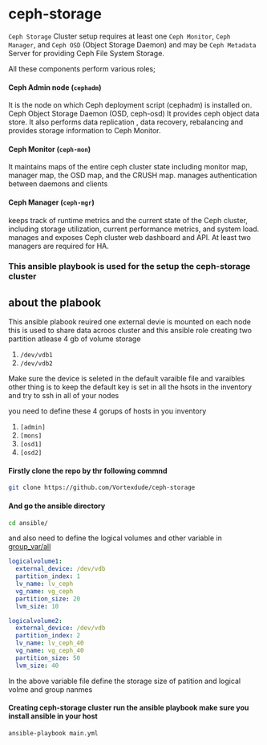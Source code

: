 # ceph-storage

`Ceph Storage` Cluster setup requires at least one `Ceph Monitor`, `Ceph Manager`, and `Ceph OSD` (Object Storage Daemon) and may be `Ceph Metadata` Server for providing Ceph File System Storage.

All these components perform various roles;

#### Ceph Admin node (`cephadm`)
It is the node on which Ceph deployment script (cephadm) is installed on.
Ceph Object Storage Daemon (OSD, ceph-osd)
It provides ceph object data store.
It also performs data replication , data recovery, rebalancing and provides storage information to Ceph Monitor.

#### Ceph Monitor (`ceph-mon`)
It maintains maps of the entire ceph cluster state including monitor map, manager map, the OSD map, and the CRUSH map.
manages authentication between daemons and clients

#### Ceph Manager (`ceph-mgr`)
keeps track of runtime metrics and the current state of the Ceph cluster, including storage utilization, current performance metrics, and system load.
manages and exposes Ceph cluster web dashboard and API.
At least two managers are required for HA.

### This ansible playbook is used for the setup the ceph-storage cluster


## about the plabook
This ansible plabook reuired one external devie is mounted on each node this is used to share data acroos cluster and this ansible role creating two partition atlease 4 gb of volume storage
1. `/dev/vdb1` 
2. `/dev/vdb2`

Make sure the device is seleted in the default varaible file and varaibles
other thing is to keep the default key is set in all the hsots in the inventory and try to ssh in all of your nodes

you need to define these 4 gorups of hosts in you inventory
1. `[admin]`
2. `[mons]`
3. `[osd1]`
4. `[osd2]`

#### Firstly clone the repo by thr following commnd

``` bash
git clone https://github.com/Vortexdude/ceph-storage

```
#### And go the ansible directory

``` bash
cd ansible/
```

and also need to define the logical volumes and other variable in [group_var/all](https://github.com/Vortexdude/ceph-storage/blob/master/ansible/group_vars/all.yml)

``` yml
logicalvolume1:
  external_device: /dev/vdb
  partition_index: 1
  lv_name: lv_ceph
  vg_name: vg_ceph
  partition_size: 20
  lvm_size: 10

logicalvolume2:
  external_device: /dev/vdb
  partition_index: 2
  lv_name: lv_ceph_40
  vg_name: vg_ceph_40
  partition_size: 50
  lvm_size: 40
```
In the above variable file define the storage size of patition and logical volme and group nanmes

#### Creating ceph-storage cluster run the ansible playbook make sure you install ansible in your host
``` bash
ansible-playbook main.yml
```


